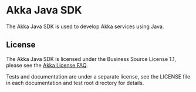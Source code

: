 # Akka Java SDK

The Akka Java SDK is used to develop Akka services using Java.

License
-------
The Akka Java SDK is licensed under the Business Source License 1.1, please see the [Akka License FAQ](https://www.lightbend.com/akka/license-faq).

Tests and documentation are under a separate license, see the LICENSE file in each documentation and test root directory for details.
